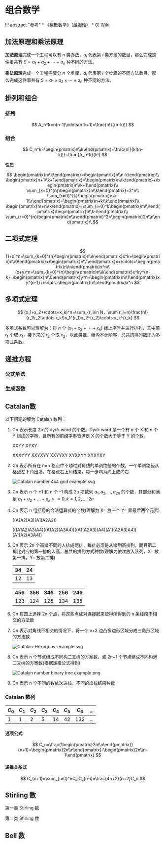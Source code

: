 # 组合数学

!!! abstract "参考"
    * 《离散数学》（屈婉玲）
    * [OI Wiki](https://oi-wiki.org/math/)

## 加法原理和乘法原理

**加法原理**完成一个工程可以有 $n$ 类办法，$a_i$ 代表第 $i$ 类方法的数目，那么完成这件事共有 $S=a_1+a_2+\cdots+a_n$ 种不同的方法。

**乘法原理**完成一个工程需要分 $n$ 个步骤，$a_i$ 代表第 $i$ 个步骤的不同方法数目，那么完成这件事共有 $S=a_1×a_2×\cdots×a_n$ 种不同的方法。

## 排列和组合

### 排列

$$
A_n^k=n(n-1)\cdots(n-k+1)=\frac{n!}{(n-k)!}
$$

### 组合

$$
C_n^k=\begin{pmatrix}n\\k\end{pmatrix}=\frac{n!}{k!(n-k)!}=\frac{A_n^k}{k!}
$$

**性质**

$$
\begin{pmatrix}n\\k\end{pmatrix}=\begin{pmatrix}n\\n-k\end{pmatrix}\\
\begin{pmatrix}n+1\\k+1\end{pmatrix}=\begin{pmatrix}n\\k\end{pmatrix}+\begin{pmatrix}n\\k+1\end{pmatrix}\\
\sum_{k=0}^{n}\begin{pmatrix}n\\k\end{pmatrix}=2^n\\
\sum_{r=0}^{k}\begin{pmatrix}n+r-1\\r\end{pmatrix}=\begin{pmatrix}n+k\\k\end{pmatrix}\\
\begin{pmatrix}m+n\\k\end{pmatrix}=\sum_{i=0}^k\begin{pmatrix}m\\i\end{pmatrix}\begin{pmatrix}n\\k-i\end{pmatrix}\\
\sum_{r=0}^{n}\begin{pmatrix}n\\r\end{pmatrix}^2=\begin{pmatrix}2n\\n\end{pmatrix}\\
$$

## 二项式定理

$$
(1+x)^n=\sum_{k=0}^{n}\begin{pmatrix}n\\k\end{pmatrix}x^k=\begin{pmatrix}n\\0\end{pmatrix}+\begin{pmatrix}n\\1\end{pmatrix}x+\cdots+\begin{pmatrix}n\\n\end{pmatrix}x^n\\
(x+y)^n=\sum_{k=0}^{n}\begin{pmatrix}n\\k\end{pmatrix}x^ky^{n-k}=\begin{pmatrix}n\\0\end{pmatrix}y^n+\begin{pmatrix}n\\1\end{pmatrix}xy^{n-1}+\cdots+\begin{pmatrix}n\\n\end{pmatrix}x^n
$$

## 多项式定理

$$
(x_1+x_2+\cdots+x_k)^n=\sum_{r_i\in N，\sum r_i=n}\frac{n!}{r_1!r_2!\cdots r_k!}x_1^{r_1}x_2^{r_2}\cdots x_k^{r_k}
$$

多项式系数可以理解为：将 $n$ 个 $(x_1+x_2+\cdots+x_k)$ 标上序号并进行排列，其中前 $r_1$ 个取 $x_1$，接下来的 $r_2$ 个取 $x_2$，以此类推，组内不计顺序，总共的排列数即为多项式系数。

## 递推方程

### 公式解法

### 生成函数

## Catalan数

以下问题的解为 Catalan 数列：

1. Cn 表示长度 2n 的 dyck word 的个数。Dyck word 是一个有 *n* 个 X 和 *n* 个 Y 组成的字串，且所有的前缀字串皆满足 X 的个数大于等于 Y 的个数。

   XXYY XYXY

   XXXYYY XXYXYY XXYYXY XYXXYY XYXYXY

2. Cn 表示所有在 n×n 格点中不越过对角线的单调路径的个数。一个单调路径从格点左下角出发，在格点右上角结束，每一步均为向上或向右

   ![Catalan number 4x4 grid example.svg](https://upload.wikimedia.org/wikipedia/commons/thumb/f/f4/Catalan_number_4x4_grid_example.svg/1920px-Catalan_number_4x4_grid_example.svg.png) 

3. Cn 表示 n 个 +1 和 n 个 -1 构成 2n 项数列 $a_1,a_2,...,a_{2n}$ 的个数，其部分和满足 $a_1+a_2+...+a_k>=0,k=1,2,...,2n$ 

4. Cn 表示 n 组括号的合法运算式的个数(理解为 X= 放一个 Y= 乘最后两个元素)

   ((A1A2)A3)(A1(A2A3)) 

   (((A1A2)A3)A4)((A1A2)(A3A4))((A1(A2A3))A4)(A1((A2A3)A4))(A1(A2(A3A4))

5. Cn 表示 2n 个高矮不同的人排成两排，每排必须是从矮到高排列，而且第二排比对应的第一排的人高，总共的排列方式种数(理解为依次放入队列，X= 放第一排，Y= 放第二排)

   | 34  | 24  |
   | --- | --- |
   | 12  | 13  |

   | 456 | 356 | 346 | 256 | 246 |
   | --- | --- | --- | --- | --- |
   | 123 | 124 | 125 | 134 | 135 |

6. Cn 在圆上选择 2n 个点，将这些点成对连接起来使得所得到的 n 条线段不相交的方法数

7. Cn 表示对角线不相交的情况下，将一个 n+2 边凸多边形区域分成三角形区域的方法数

   ![Catalan-Hexagons-example.svg](https://upload.wikimedia.org/wikipedia/commons/thumb/a/a8/Catalan-Hexagons-example.svg/1920px-Catalan-Hexagons-example.svg.png) 

8. Cn 表示 n 个节点组成不同构二叉树的方案数，或 2n+1 个节点组成不同构满二叉树的方案数(根据递推公式得到)

   ![Catalan number binary tree example.png](https://upload.wikimedia.org/wikipedia/commons/0/01/Catalan_number_binary_tree_example.png) 

9. Cn 表示 n 个不同的数依次进栈，不同的出栈结果种数

### Catalan 数列

| $C_0$ | $C_1$ | $C_2$ | $C_3$ | $C_4$ | $C_5$ | $C_6$ | ... |
| ----- | ----- | ----- | ----- | ----- | ----- | ----- | --- |
| 1     | 1     | 2     | 5     | 14    | 42    | 132   | ... |

#### 通项公式

$$
C_n=\frac{\begin{pmatrix}2n\\n\end{pmatrix}}{n+1}=\begin{pmatrix}2n\\n\end{pmatrix}-\begin{pmatrix}2n\\n-1\end{pmatrix}
$$

#### 递推关系式

$$
C_{n+1}=\sum_{i=0}^nC_iC_{n-i}=\frac{4n+2}{n+2}C_n
$$

## Stirling 数

第一类 Stirling 数

第二类 Stirling 数

## Bell 数
